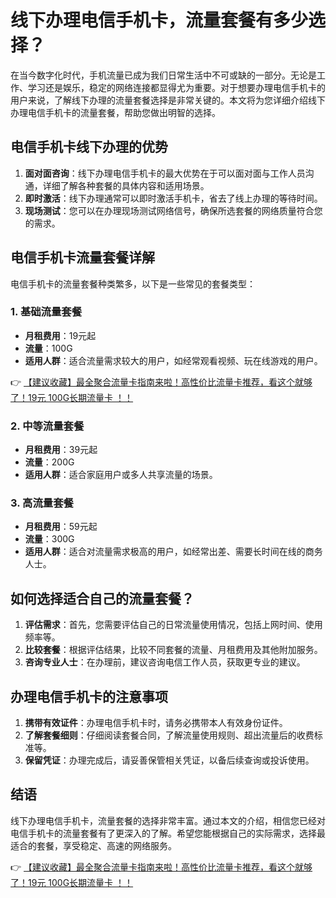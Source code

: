 # 线下办理电信手机卡，流量套餐有多少选择？

在当今数字化时代，手机流量已成为我们日常生活中不可或缺的一部分。无论是工作、学习还是娱乐，稳定的网络连接都显得尤为重要。对于想要办理电信手机卡的用户来说，了解线下办理的流量套餐选择是非常关键的。本文将为您详细介绍线下办理电信手机卡的流量套餐，帮助您做出明智的选择。

## 电信手机卡线下办理的优势

1. **面对面咨询**：线下办理电信手机卡的最大优势在于可以面对面与工作人员沟通，详细了解各种套餐的具体内容和适用场景。
2. **即时激活**：线下办理通常可以即时激活手机卡，省去了线上办理的等待时间。
3. **现场测试**：您可以在办理现场测试网络信号，确保所选套餐的网络质量符合您的需求。

## 电信手机卡流量套餐详解

电信手机卡的流量套餐种类繁多，以下是一些常见的套餐类型：

### 1. 基础流量套餐
- **月租费用**：19元起
- **流量**：100G
- **适用人群**：适合流量需求较大的用户，如经常观看视频、玩在线游戏的用户。

👉 [【建议收藏】最全聚合流量卡指南来啦！高性价比流量卡推荐，看这个就够了！19元 100G长期流量卡 ！！](https://bit.ly/Liuliangka)

### 2. 中等流量套餐
- **月租费用**：39元起
- **流量**：200G
- **适用人群**：适合家庭用户或多人共享流量的场景。

### 3. 高流量套餐
- **月租费用**：59元起
- **流量**：300G
- **适用人群**：适合对流量需求极高的用户，如经常出差、需要长时间在线的商务人士。

## 如何选择适合自己的流量套餐？

1. **评估需求**：首先，您需要评估自己的日常流量使用情况，包括上网时间、使用频率等。
2. **比较套餐**：根据评估结果，比较不同套餐的流量、月租费用及其他附加服务。
3. **咨询专业人士**：在办理前，建议咨询电信工作人员，获取更专业的建议。

## 办理电信手机卡的注意事项

1. **携带有效证件**：办理电信手机卡时，请务必携带本人有效身份证件。
2. **了解套餐细则**：仔细阅读套餐合同，了解流量使用规则、超出流量后的收费标准等。
3. **保留凭证**：办理完成后，请妥善保管相关凭证，以备后续查询或投诉使用。

## 结语

线下办理电信手机卡，流量套餐的选择非常丰富。通过本文的介绍，相信您已经对电信手机卡的流量套餐有了更深入的了解。希望您能根据自己的实际需求，选择最适合的套餐，享受稳定、高速的网络服务。

👉 [【建议收藏】最全聚合流量卡指南来啦！高性价比流量卡推荐，看这个就够了！19元 100G长期流量卡 ！！](https://bit.ly/Liuliangka)